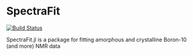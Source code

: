 # SpectraFit

[![Build Status](https://travis-ci.com/itscoe/SpectraFit.jl.svg?branch=master)](https://travis-ci.com/itscoe/SpectraFit.jl)

SpectraFit.jl is a package for fitting amorphous and crystalline Boron-10 (and more) NMR
data 
